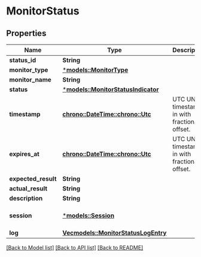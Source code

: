 # MonitorStatus

## Properties
Name | Type | Description | Notes
------------ | ------------- | ------------- | -------------
**status_id** | **String** |  | [readonly] 
**monitor_type** | [***models::MonitorType**](MonitorType.md) |  | 
**monitor_name** | **String** |  | 
**status** | [***models::MonitorStatusIndicator**](MonitorStatusIndicator.md) |  | 
**timestamp** | [**chrono::DateTime::<chrono::Utc>**](DateTime.md) | UTC UNIX timestamp in with fractional offset. | [readonly] 
**expires_at** | [**chrono::DateTime::<chrono::Utc>**](DateTime.md) | UTC UNIX timestamp in with fractional offset. | [readonly] 
**expected_result** | **String** |  | 
**actual_result** | **String** |  | 
**description** | **String** |  | 
**session** | [***models::Session**](Session.md) |  | [optional] [default to None]
**log** | [**Vec<models::MonitorStatusLogEntry>**](MonitorStatusLogEntry.md) |  | 

[[Back to Model list]](../README.md#documentation-for-models) [[Back to API list]](../README.md#documentation-for-api-endpoints) [[Back to README]](../README.md)


